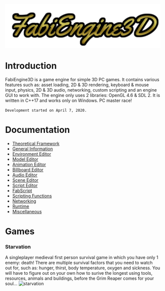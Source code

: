 ![logo](FabiEngine3D/engine_assets/readme/images/logo.png)
# Introduction
FabiEngine3D is a game engine for simple 3D PC games. It contains various features such as: asset loading, 2D & 3D rendering, keyboard & mouse input, physics, 2D & 3D audio, networking, custom scripting and an engine GUI to work with. The engine only uses 2 libraries: OpenGL 4.6 & SDL 2. It is written in C++17 and works only on Windows. PC master race!

`Development started on April 7, 2020.`

# Documentation
- [Theoretical Framework](FabiEngine3D/engine_assets/readme/markdown/THEORETICAL_FRAMEWORK.md)
- [General Information](FabiEngine3D/engine_assets/readme/markdown/GENERAL.md)
- [Environment Editor](FabiEngine3D/engine_assets/readme/markdown/ENVIRONMENT_EDITOR.md)
- [Model Editor](FabiEngine3D/engine_assets/readme/markdown/MODEL_EDITOR.md)
- [Animation Editor](FabiEngine3D/engine_assets/readme/markdown/ANIMATION_EDITOR.md)
- [Billboard Editor](FabiEngine3D/engine_assets/readme/markdown/BILLBOARD_EDITOR.md)
- [Audio Editor](FabiEngine3D/engine_assets/readme/markdown/AUDIO_EDITOR.md)
- [Scene Editor](FabiEngine3D/engine_assets/readme/markdown/SCENE_EDITOR.md)
- [Script Editor](FabiEngine3D/engine_assets/readme/markdown/SCRIPT_EDITOR.md)
- [FabScript](FabiEngine3D/engine_assets/readme/markdown/FABSCRIPT.md)
- [Scripting Functions](FabiEngine3D/engine_assets/readme/markdown/SCRIPT_FUNCTIONS.md)
- [Networking](FabiEngine3D/engine_assets/readme/markdown/NETWORKING.md)
- [Runtime](FabiEngine3D/engine_assets/readme/markdown/RUNTIME.md)
- [Miscellaneous](FabiEngine3D/engine_assets/readme/markdown/MISCELLANEOUS.md)

# Games
### Starvation
A singleplayer medieval first person survival game in which you have only 1 enemy: death! There are multiple survival factors that you need to watch out for, such as: hunger, thirst, body temperature, oxygen and sickness. You will have to figure out on your own how to surive the longest using tools, resources, animals and buildings, before the Grim Reaper comes for your soul...
![starvation](FabiEngine3D/engine_assets/readme/images/starvation.png)
